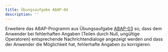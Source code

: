 ```yaml
---
title: Übungsaufgabe ABAP-04
description: ''
---
```


Erweitere das ABAP-Programm aus Übungsaufgabe [ABAP-03](abap-03.md) so, dass dem Anwender bei fehlerhaften Angaben (Teilen durch Null, ungültige Operatoren) entsprechende Nachrichtendialoge angezeigt werden und dass der Anwender die Möglichkeit hat, fehlerhafte 
Angaben zu korrigieren.